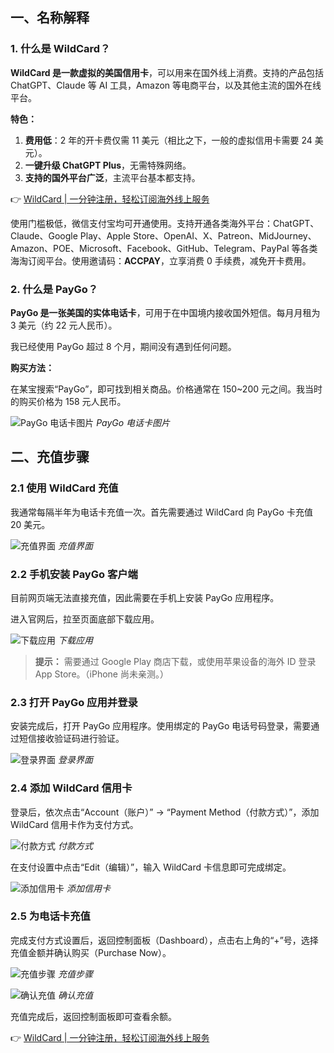 ## 一、名称解释

### 1. 什么是 WildCard？

**WildCard 是一款虚拟的美国信用卡**，可以用来在国外线上消费。支持的产品包括 ChatGPT、Claude 等 AI 工具，Amazon 等电商平台，以及其他主流的国外在线平台。

**特色：**

1. **费用低**：2 年的开卡费仅需 11 美元（相比之下，一般的虚拟信用卡需要 24 美元）。
2. **一键升级 ChatGPT Plus**，无需特殊网络。
3. **支持的国外平台广泛**，主流平台基本都支持。

👉 [WildCard | 一分钟注册，轻松订阅海外线上服务](https://bit.ly/bewildcard)

使用门槛极低，微信支付宝均可开通使用。支持开通各类海外平台：ChatGPT、Claude、Google Play、Apple Store、OpenAI、X、Patreon、MidJourney、Amazon、POE、Microsoft、Facebook、GitHub、Telegram、PayPal 等各类海淘订阅平台。使用邀请码：**ACCPAY**，立享消费 0 手续费，减免开卡费用。

### 2. 什么是 PayGo？

**PayGo 是一张美国的实体电话卡**，可用于在中国境内接收国外短信。每月月租为 3 美元（约 22 元人民币）。

我已经使用 PayGo 超过 8 个月，期间没有遇到任何问题。

**购买方法：**

在某宝搜索“PayGo”，即可找到相关商品。价格通常在 150~200 元之间。我当时的购买价格为 158 元人民币。

![PayGo 电话卡图片](https://mdnice007.oss-cn-beijing.aliyuncs.com/obsidian/202512250631895.png)
*PayGo 电话卡图片*

## 二、充值步骤

### 2.1 使用 WildCard 充值

我通常每隔半年为电话卡充值一次。首先需要通过 WildCard 向 PayGo 卡充值 20 美元。

![充值界面](https://mdnice007.oss-cn-beijing.aliyuncs.com/obsidian/202512250642164.png)
*充值界面*

### 2.2 手机安装 PayGo 客户端

目前网页端无法直接充值，因此需要在手机上安装 PayGo 应用程序。

进入官网后，拉至页面底部下载应用。

![下载应用](https://mdnice007.oss-cn-beijing.aliyuncs.com/obsidian/202512250646746.png)
*下载应用*

> **提示：** 需要通过 Google Play 商店下载，或使用苹果设备的海外 ID 登录 App Store。（iPhone 尚未亲测。）

### 2.3 打开 PayGo 应用并登录

安装完成后，打开 PayGo 应用程序。使用绑定的 PayGo 电话号码登录，需要通过短信接收验证码进行验证。

![登录界面](https://mdnice007.oss-cn-beijing.aliyuncs.com/obsidian/202512250653766.png)
*登录界面*

### 2.4 添加 WildCard 信用卡

登录后，依次点击“Account（账户）” -> “Payment Method（付款方式）”，添加 WildCard 信用卡作为支付方式。

![付款方式](https://mdnice007.oss-cn-beijing.aliyuncs.com/obsidian/202512250655583.png)
*付款方式*

在支付设置中点击“Edit（编辑）”，输入 WildCard 卡信息即可完成绑定。

![添加信用卡](https://mdnice007.oss-cn-beijing.aliyuncs.com/obsidian/202512250656111.png)
*添加信用卡*

### 2.5 为电话卡充值

完成支付方式设置后，返回控制面板（Dashboard），点击右上角的“+”号，选择充值金额并确认购买（Purchase Now）。

![充值步骤](https://mdnice007.oss-cn-beijing.aliyuncs.com/obsidian/202512250659071.png)
*充值步骤*

![确认充值](https://mdnice007.oss-cn-beijing.aliyuncs.com/obsidian/202512250700847.png)
*确认充值*

充值完成后，返回控制面板即可查看余额。

👉 [WildCard | 一分钟注册，轻松订阅海外线上服务](https://bit.ly/bewildcard)